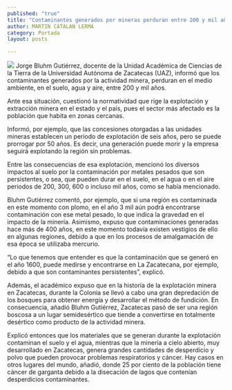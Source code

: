 ```yaml
---
published: "true"
title: "Contaminantes generados por mineras perduran entre 200 y mil años en el ambiente: Bluhm"
author: MARTIN CATALAN LERMA
category: Portada
layout: posts

---
```


![](http://i.imgur.com/NhDw7Gnm.jpg)
Jorge Bluhm Gutiérrez, docente de la Unidad Académica de Ciencias de la Tierra de la Universidad Autónoma de Zacatecas (UAZ), informó que los contaminantes generados por la actividad minera, perduran en el medio ambiente, en el suelo, agua y aire, entre 200 y mil años.

Ante esa situación, cuestionó la normatividad que rige la explotación y extracción minera en el estado y el país, pues el sector más afectado es la
población que habita en zonas cercanas. 

Informó, por ejemplo, que las concesiones otorgadas a las unidades mineras establecen un periodo de explotación de seis años, pero se puede prorrogar por 50 años. Es decir, una generación puede morir y la empresa seguirá explotando la región sin problemas.

Entre las consecuencias de esa explotación, mencionó los diversos impactos al suelo por la contaminación por metales pesados que son persistentes, o sea, que pueden durar en el suelo, en el agua o en el aire periodos de 200, 300, 600 o incluso mil años, como se había mencionado.

Bluhm Gutiérrez comentó, por ejemplo, que si una región es contaminada en este momento con plomo, en el año 3 mil aún podrá encontrarse contaminación con ese metal pesado, lo que indica la gravedad en el impacto de la minería.
Asimismo, expuso que contaminaciones generadas hace más de 400 años, en este momento todavía existen vestigios de ello en algunas regiones, debido a que en los procesos de amalgamación de esa época se utilizaba mercurio.

“Lo que tenemos que entender es que la contaminación que se generó en el año 1600, puede medirse y encontrarse en La Zacatecana, por ejemplo, debido a que son contaminantes persistentes”, explicó.

Además, el académico expuso que en la historia de la explotación minera en Zacatecas, durante la Colonia se llevó a cabo una gran depredación de los bosques para obtener energía y desarrollar el método de fundición.
En consecuencia, añadió Bluhm Gutiérrez, Zacatecas pasó de ser una región boscosa a un lugar semidesértico que tiende a convertirse en totalmente desértico como producto de la actividad minera. 

Explicó entonces que los materiales que se generan durante la explotación contaminan el suelo y el agua, mientras que la minería a cielo abierto, muy desarrollado en Zacatecas, genera grandes cantidades de desperdicio y polvo que pueden provocar problemas respiratorios y cáncer. Hay casos en otros lugares del mundo, añadió, donde 25 por ciento de la población tiene cáncer de garganta debido a la disecación de lagos que contenían desperdicios contaminantes.
